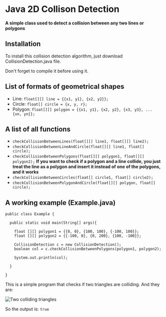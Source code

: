 # Java 2D Collison Detection

**A simple class used to detect a collision between any two lines or polygons**

## Installation

To install this collision detection algorithm, just download CollisionDetection.java file.

Don't forget to compile it before using it.

## List of formats of geometrical shapes

* Line: `float[][] line = {{x1, y1}, {x2, y2}};`
* Circle: `float[] circle = {x, y, r};`
* Polygon: `float[][] polygon = {{x1, y1}, {x2, y2}, {x3, y3}, ... {xn, yn}};`

## A list of all functions

* `checkCollisionBetweenLines(float[][] line1, float[][] line2);`
* `checkCollisionBetweenLineAndCircle(float[][] line1, float[] circle);`
* `checkCollisionBetweenPolygons(float[][] polygon1, float[][] polygon2);` **If you want to check if a polygon and a line collide, you just treat the line as a polygon and insert it instead of one of the polygons, and it works**
* `checkCollisionBetweenCircles(float[] circle1, float[] circle2);`
* `checkCollisionBetweenPolygonAndCircle(float[][] polygon, float[] circle);`

## A working example (Example.java)


```
public class Example {

  public static void main(String[] args){

    float [][] polygon1 = {{0, 0}, {100, 100}, {-100, 100}};
    float [][] polygon2 = {{-100, 0}, {0, 200}, {100, -100}};

    CollisionDetection c = new CollisionDetection();
    boolean col = c.checkCollisionBetweenPolygons(polygon1, polygon2);

    System.out.println(col);

  }

}
```

This is a simple program that checks if two triangles are colliding. And they are:

![Two colliding triangles](https://i.imgur.com/NgjUl8D.png)

So the output is: `true`
